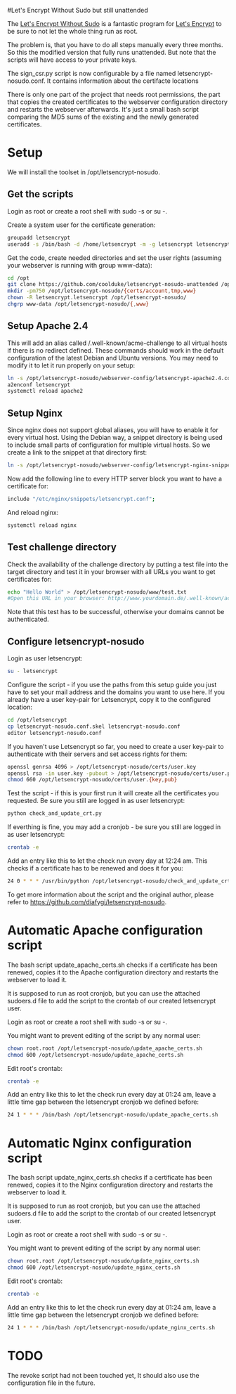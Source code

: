#Let's Encrypt Without Sudo but still unattended

The [Let's Encrypt Without Sudo](https://github.com/diafygi/letsencrypt-nosudo)
is a fantastic program for [Let's Encrypt](https://letsencrypt.org/) to be sure
to not let the whole thing run as root.

The problem is, that you have to do all steps manually every three months. So this
the modified version that fully runs unattended. But note that the scripts will
have access to your private keys.

The sign_csr.py script is now configurable by a file named letsencrypt-nosudo.conf.
It contains information about the certifacte locations

There is only one part of the project that needs root permissions, the part that
copies the created certificates to the webserver configuration directory and restarts
the webserver afterwards. It's just a small bash script comparing the MD5 sums of
the existing and the newly generated certificates.

# Setup
We will install the toolset in /opt/letsencrypt-nosudo.

## Get the scripts
Login as root or create a root shell with sudo -s or su -.

Create a system user for the certificate generation:
```bash
groupadd letsencrypt
useradd -s /bin/bash -d /home/letsencrypt -m -g letsencrypt letsencrypt
```

Get the code, create needed directories and set the user rights (assuming your
webserver is running with group www-data):
```bash
cd /opt
git clone https://github.com/coolduke/letsencrypt-nosudo-unattended /opt/letsencrypt-nosudo
mkdir -pm750 /opt/letsencrypt-nosudo/{certs/account,tmp,www}
chown -R letsencrypt.letsencrypt /opt/letsencrypt-nosudo/
chgrp www-data /opt/letsencrypt-nosudo/{,www}
```

## Setup Apache 2.4
This will add an alias called
/.well-known/acme-challenge to all virtual hosts if there is no redirect defined.
These commands should work in the default configuration of the latest Debian and Ubuntu
versions. You may need to modify it to let it run properly on your setup:
```bash
ln -s /opt/letsencrypt-nosudo/webserver-config/letsencrypt-apache2.4.conf /etc/apache2/conf-available/letsencrypt.conf
a2enconf letsencrypt
systemctl reload apache2
```

## Setup Nginx
Since nginx does not support global aliases, you will have to enable it for every virtual host.
Using the Debian way, a snippet directory is being used to include small parts of configuration
for multiple virtual hosts. So we create a link to the snippet at that directory first:
```bash
ln -s /opt/letsencrypt-nosudo/webserver-config/letsencrypt-nginx-snippet.conf /etc/nginx/snippets/letsencrypt.conf
```
Now add the following line to every HTTP server block you want to have a certificate for:
```bash
include "/etc/nginx/snippets/letsencrypt.conf";
```
And reload nginx:
```bash
systemctl reload nginx
```

## Test challenge directory
Check the availability of the challenge directory by putting a test file into the target
directory and test it in your browser with all URLs you want to get certificates for:
```bash
echo "Hello World" > /opt/letsencrypt-nosudo/www/test.txt
#Open this URL in your browser: http://www.yourdomain.de/.well-known/acme-challenge/test.txt
```
Note that this test has to be successful, otherwise your domains cannot be authenticated.

## Configure letsencrypt-nosudo
Login as user letsencrypt:
```bash
su - letsencrypt
```

Configure the script - if you use the paths from this setup guide you just have to
set your mail address and the domains you want to use here. If you already have a user
key-pair for Letsencrypt, copy it to the configured location:
```bash
cd /opt/letsencrypt
cp letsencrypt-nosudo.conf.skel letsencrypt-nosudo.conf
editor letsencrypt-nosudo.conf
```

If you haven't use Letsencrypt so far, you need to create a user key-pair to authenticate
with their servers and set access rights for them:
```bash
openssl genrsa 4096 > /opt/letsencrypt-nosudo/certs/user.key
openssl rsa -in user.key -pubout > /opt/letsencrypt-nosudo/certs/user.pub
chmod 660 /opt/letsencrypt-nosudo/certs/user.{key,pub}
```

Test the script - if this is your first run it will create all the certificates you requested.
Be sure you still are logged in as user letsencrypt:
```bash
python check_and_update_crt.py
```

If everthing is fine, you may add a cronjob - be sure you still are logged in as user letsencrypt:
```bash
crontab -e
```
Add an entry like this to let the check run every day at 12:24 am. This checks if a certificate has
to be renewed and does it for you:
```bash
24 0 * * * /usr/bin/python /opt/letsencrypt-nosudo/check_and_update_crt.py > /dev/null
```
To get more information about the script and the original author, please refer to https://github.com/diafygi/letsencrypt-nosudo.

# Automatic Apache configuration script
The bash script update_apache_certs.sh checks if a certificate has been renewed,
copies it to the Apache configuration directory and restarts the webserver to load it.

It is supposed to run as root cronjob, but you can use the attached sudoers.d file to add the script
to the crontab of our created letsencrypt user.

Login as root or create a root shell with sudo -s or su -.

You might want to prevent editing of the script by any normal user:
```bash
chown root.root /opt/letsencrypt-nosudo/update_apache_certs.sh
chmod 600 /opt/letsencrypt-nosudo/update_apache_certs.sh
```

Edit root's crontab:
```bash
crontab -e
```
Add an entry like this to let the check run every day at 01:24 am, leave a little time gap between the
letsencrypt cronjob we defined before:
```bash
24 1 * * * /bin/bash /opt/letsencrypt-nosudo/update_apache_certs.sh
```

# Automatic Nginx configuration script
The bash script update_nginx_certs.sh checks if a certificate has been renewed,
copies it to the Nginx configuration directory and restarts the webserver to load it.

It is supposed to run as root cronjob, but you can use the attached sudoers.d file to add the script
to the crontab of our created letsencrypt user.

Login as root or create a root shell with sudo -s or su -.

You might want to prevent editing of the script by any normal user:
```bash
chown root.root /opt/letsencrypt-nosudo/update_nginx_certs.sh
chmod 600 /opt/letsencrypt-nosudo/update_nginx_certs.sh
```

Edit root's crontab:
```bash
crontab -e
```
Add an entry like this to let the check run every day at 01:24 am, leave a little time gap between the
letsencrypt cronjob we defined before:
```bash
24 1 * * * /bin/bash /opt/letsencrypt-nosudo/update_nginx_certs.sh
```

# TODO
The revoke script had not been touched yet, It should also use the configuration file in the future.
